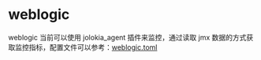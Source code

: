# weblogic

weblogic 当前可以使用 jolokia_agent 插件来监控，通过读取 jmx 数据的方式获取监控指标，配置文件可以参考：[weblogic.toml](../../conf/input.jolokia_agent_misc/weblogic.toml)
